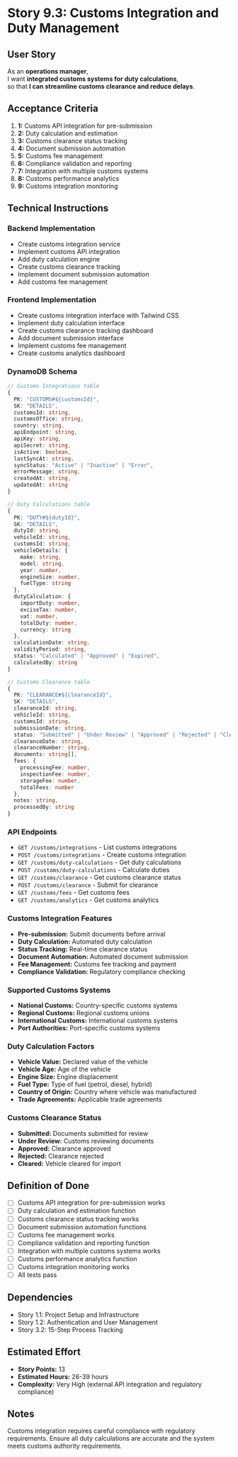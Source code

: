 # Story 9.3: Customs Integration and Duty Management

## User Story

As an **operations manager**,  
I want **integrated customs systems for duty calculations**,  
so that **I can streamline customs clearance and reduce delays**.

## Acceptance Criteria

1. **1:** Customs API integration for pre-submission
2. **2:** Duty calculation and estimation
3. **3:** Customs clearance status tracking
4. **4:** Document submission automation
5. **5:** Customs fee management
6. **6:** Compliance validation and reporting
7. **7:** Integration with multiple customs systems
8. **8:** Customs performance analytics
9. **9:** Customs integration monitoring

## Technical Instructions

### Backend Implementation

- Create customs integration service
- Implement customs API integration
- Add duty calculation engine
- Create customs clearance tracking
- Implement document submission automation
- Add customs fee management

### Frontend Implementation

- Create customs integration interface with Tailwind CSS
- Implement duty calculation interface
- Create customs clearance tracking dashboard
- Add document submission interface
- Implement customs fee management
- Create customs analytics dashboard

### DynamoDB Schema

```typescript
// Customs Integrations table
{
  PK: "CUSTOMS#${customsId}",
  SK: "DETAILS",
  customsId: string,
  customsOffice: string,
  country: string,
  apiEndpoint: string,
  apiKey: string,
  apiSecret: string,
  isActive: boolean,
  lastSyncAt: string,
  syncStatus: "Active" | "Inactive" | "Error",
  errorMessage: string,
  createdAt: string,
  updatedAt: string
}

// Duty Calculations table
{
  PK: "DUTY#${dutyId}",
  SK: "DETAILS",
  dutyId: string,
  vehicleId: string,
  customsId: string,
  vehicleDetails: {
    make: string,
    model: string,
    year: number,
    engineSize: number,
    fuelType: string
  },
  dutyCalculation: {
    importDuty: number,
    exciseTax: number,
    vat: number,
    totalDuty: number,
    currency: string
  },
  calculationDate: string,
  validityPeriod: string,
  status: "Calculated" | "Approved" | "Expired",
  calculatedBy: string
}

// Customs Clearance table
{
  PK: "CLEARANCE#${clearanceId}",
  SK: "DETAILS",
  clearanceId: string,
  vehicleId: string,
  customsId: string,
  submissionDate: string,
  status: "Submitted" | "Under Review" | "Approved" | "Rejected" | "Cleared",
  clearanceDate: string,
  clearanceNumber: string,
  documents: string[],
  fees: {
    processingFee: number,
    inspectionFee: number,
    storageFee: number,
    totalFees: number
  },
  notes: string,
  processedBy: string
}
```

### API Endpoints

- `GET /customs/integrations` - List customs integrations
- `POST /customs/integrations` - Create customs integration
- `GET /customs/duty-calculations` - Get duty calculations
- `POST /customs/duty-calculations` - Calculate duties
- `GET /customs/clearance` - Get customs clearance status
- `POST /customs/clearance` - Submit for clearance
- `GET /customs/fees` - Get customs fees
- `GET /customs/analytics` - Get customs analytics

### Customs Integration Features

- **Pre-submission:** Submit documents before arrival
- **Duty Calculation:** Automated duty calculation
- **Status Tracking:** Real-time clearance status
- **Document Automation:** Automated document submission
- **Fee Management:** Customs fee tracking and payment
- **Compliance Validation:** Regulatory compliance checking

### Supported Customs Systems

- **National Customs:** Country-specific customs systems
- **Regional Customs:** Regional customs unions
- **International Customs:** International customs systems
- **Port Authorities:** Port-specific customs systems

### Duty Calculation Factors

- **Vehicle Value:** Declared value of the vehicle
- **Vehicle Age:** Age of the vehicle
- **Engine Size:** Engine displacement
- **Fuel Type:** Type of fuel (petrol, diesel, hybrid)
- **Country of Origin:** Country where vehicle was manufactured
- **Trade Agreements:** Applicable trade agreements

### Customs Clearance Status

- **Submitted:** Documents submitted for review
- **Under Review:** Customs reviewing documents
- **Approved:** Clearance approved
- **Rejected:** Clearance rejected
- **Cleared:** Vehicle cleared for import

## Definition of Done

- [ ] Customs API integration for pre-submission works
- [ ] Duty calculation and estimation function
- [ ] Customs clearance status tracking works
- [ ] Document submission automation functions
- [ ] Customs fee management works
- [ ] Compliance validation and reporting function
- [ ] Integration with multiple customs systems works
- [ ] Customs performance analytics function
- [ ] Customs integration monitoring works
- [ ] All tests pass

## Dependencies

- Story 1.1: Project Setup and Infrastructure
- Story 1.2: Authentication and User Management
- Story 3.2: 15-Step Process Tracking

## Estimated Effort

- **Story Points:** 13
- **Estimated Hours:** 26-39 hours
- **Complexity:** Very High (external API integration and regulatory compliance)

## Notes

Customs integration requires careful compliance with regulatory requirements. Ensure all duty calculations are accurate and the system meets customs authority requirements.
